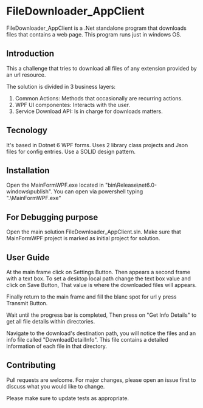 # FileDownloader_AppClient

FileDownloader_AppClient is a .Net standalone program that downloads files that contains a web page. This program runs just in windows OS.

## Introduction
This a challenge that tries to download all files of any extension provided by an url resource. 

The solution is divided in 3 business layers: 

1. Common Actions: Methods that occasionally are recurring actions.
2. WPF UI componentes: Interacts with the user.
3. Service Download API: Is in charge for downloads matters.


## Tecnology
It's based in Dotnet 6 WPF forms. Uses 2 library class projects and Json files for config entries.
Use a SOLID design pattern.

## Installation

Open the MainFormWPF.exe located in "bin\Release\net6.0-windows\publish". You can open via powershell typing ".\MainFormWPF.exe"

## For Debugging purpose

Open the main solution FileDownloader_AppClient.sln. Make sure that MainFormWPF project is marked as initial project for solution.

## User Guide

At the main frame click on Settings Button. Then appears a second frame with a text box. To set a desktop local path change the text box value and click on Save Button, That value is where the downloaded files will appears.

Finally return to the main frame and fill the blanc spot for url y press Transmit Button.

Wait until the progress bar is completed, Then press on "Get Info Details" to get all file details within directories.

Navigate to the download's destination path, you will notice the files and an info file called "DownloadDetailInfo". This file contains a detailed information of each file in that directory.

## Contributing
Pull requests are welcome. For major changes, please open an issue first to discuss what you would like to change.

Please make sure to update tests as appropriate.
